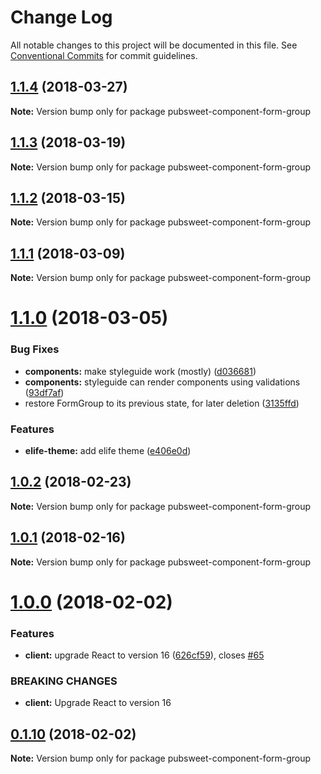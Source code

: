 # Change Log

All notable changes to this project will be documented in this file.
See [Conventional Commits](https://conventionalcommits.org) for commit guidelines.

<a name="1.1.4"></a>
## [1.1.4](https://gitlab.coko.foundation/pubsweet/pubsweet/compare/pubsweet-component-form-group@1.1.3...pubsweet-component-form-group@1.1.4) (2018-03-27)




**Note:** Version bump only for package pubsweet-component-form-group

<a name="1.1.3"></a>
## [1.1.3](https://gitlab.coko.foundation/pubsweet/pubsweet/compare/pubsweet-component-form-group@1.1.2...pubsweet-component-form-group@1.1.3) (2018-03-19)




**Note:** Version bump only for package pubsweet-component-form-group

<a name="1.1.2"></a>
## [1.1.2](https://gitlab.coko.foundation/pubsweet/pubsweet/compare/pubsweet-component-form-group@1.1.1...pubsweet-component-form-group@1.1.2) (2018-03-15)




**Note:** Version bump only for package pubsweet-component-form-group

<a name="1.1.1"></a>

## [1.1.1](https://gitlab.coko.foundation/pubsweet/pubsweet/compare/pubsweet-component-form-group@1.1.0...pubsweet-component-form-group@1.1.1) (2018-03-09)

**Note:** Version bump only for package pubsweet-component-form-group

<a name="1.1.0"></a>

# [1.1.0](https://gitlab.coko.foundation/pubsweet/pubsweet/compare/pubsweet-component-form-group@1.0.2...pubsweet-component-form-group@1.1.0) (2018-03-05)

### Bug Fixes

* **components:** make styleguide work (mostly) ([d036681](https://gitlab.coko.foundation/pubsweet/pubsweet/commit/d036681))
* **components:** styleguide can render components using validations ([93df7af](https://gitlab.coko.foundation/pubsweet/pubsweet/commit/93df7af))
* restore FormGroup to its previous state, for later deletion ([3135ffd](https://gitlab.coko.foundation/pubsweet/pubsweet/commit/3135ffd))

### Features

* **elife-theme:** add elife theme ([e406e0d](https://gitlab.coko.foundation/pubsweet/pubsweet/commit/e406e0d))

<a name="1.0.2"></a>

## [1.0.2](https://gitlab.coko.foundation/pubsweet/pubsweet/compare/pubsweet-component-form-group@1.0.1...pubsweet-component-form-group@1.0.2) (2018-02-23)

**Note:** Version bump only for package pubsweet-component-form-group

<a name="1.0.1"></a>

## [1.0.1](https://gitlab.coko.foundation/pubsweet/pubsweet/compare/pubsweet-component-form-group@1.0.0...pubsweet-component-form-group@1.0.1) (2018-02-16)

**Note:** Version bump only for package pubsweet-component-form-group

<a name="1.0.0"></a>

# [1.0.0](https://gitlab.coko.foundation/pubsweet/pubsweet/compare/pubsweet-component-form-group@0.1.10...pubsweet-component-form-group@1.0.0) (2018-02-02)

### Features

* **client:** upgrade React to version 16 ([626cf59](https://gitlab.coko.foundation/pubsweet/pubsweet/commit/626cf59)), closes [#65](https://gitlab.coko.foundation/pubsweet/pubsweet/issues/65)

### BREAKING CHANGES

* **client:** Upgrade React to version 16

<a name="0.1.10"></a>

## [0.1.10](https://gitlab.coko.foundation/pubsweet/pubsweet/compare/pubsweet-component-form-group@0.1.9...pubsweet-component-form-group@0.1.10) (2018-02-02)

**Note:** Version bump only for package pubsweet-component-form-group
